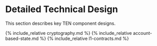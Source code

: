 # Detailed Technical Design
This section describes key TEN component designs.

{% include_relative cryptography.md %}
{% include_relative account-based-state.md %}
{% include_relative l1-contracts.md %}
